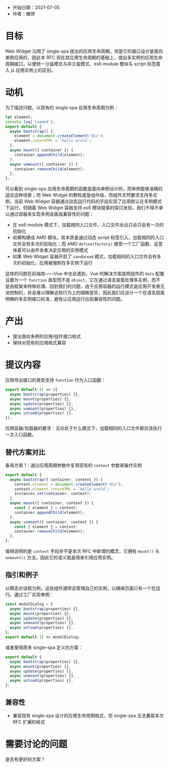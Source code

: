 - 开始日期：2021-07-05
- 作者：糖饼

# 目标

Web Widget 沿用了 single-spa 提出的应用生命周期，但是它的接口设计是面向单例应用的，因此本 RFC 将在其应用生命周期的基础上，提出多实例的应用生命周期接口，以便统一沙盒模式与非沙盒模式、es6 module 模块与 script 标签载入 js 应用实例上的区别。

# 动机

为了描述问题，以现有的 single-spa 应用生命周期为例：

```js
let element;
console.log('loaded');
export default {
  async bootstrap() {
    element = document.createElement('div');
    element.innerHTML = `hello wrold`;
  },
  async mount({ container }) {
    container.appendChild(element);
  },
  async unmount({ container }) {
    container.removeChild(element);
  },
};
```

可以看到 single-spa 应用生命周期的函数是面向单例设计的，而单例能够准确的适应这种场景；而 Web Widget 的颗粒度是组件级，而组件天然要求支持多实例。当前 Web Widget 容器通过动态运行代码的手段实现了应用默认在多例模式下运行，但随着 Web Widget 容器支持 es6 模块提案的探讨发现，我们不得不承认通过容器来实现多例会面临兼容性的问题：

- 在 es6 module 模式下，加载相同入口文件，入口文件永远只会只会有一次的初始化
- 如果构建成 AMD 模块，其本质是通过动态 script 标签引入，加载相同的入口文件会有多次的初始化；而 AMD `define(factory)` 接受一个工厂函数，这意味着可以由开发者决定应用的实例模式
- 如果 Web Widget 容器开启了 `sandboxed` 模式，加载相同的入口文件会有多次的初始化，应用被强制在多实例下运行

这样的问题在前端库——Vue 中也会遇到，Vue 的解决方案是把组件的 `data` 配置设置为一个 `function` 类型而不是 `object`，它在通过语言层面处理多实例，而不是由框架来特殊处理。回到我们的问题，由于应用容器的运行模式是应用开发者无法控制的，并且难以理解这些行为上的细微差异，因此我们应设计一个在语言层面明确的多实例接口标准，避免让应用运行出现兼容性的问题。

# 产出

- 提出面向多例的应用/组件接口格式
- 保持对现有的应用格式兼容

# 提议内容

应用导出接口的类型支持 `function` 作为入口函数：

```js
export default () => ({
  async bootstrap(properties) {},
  async mount(properties) {},
  async update(properties) {},
  async unmount(properties) {},
  async unload(properties) {},
});
```

应用容器/加载器的要求：无论处于什么模式下，加载相同的入口文件都应该执行一次入口函数。

## 替代方案对比

备用方案 1：通过应用周期参数中复用现有的 `context` 参数来操作实例

```js
export default {
  async bootstrap({ container, context }) {
    context.element = document.createElement('div');
    context.element.innerHTML = `hello wrold`;
    instances.set(container, context);
  },
  async mount({ container, context }) {
    const { element } = context;
    container.appendChild(element);
  },
  async unmount({ container, context }) {
    const { element } = context;
    container.removeChild(element);
  },
};
```

值得说明的是 `context` 字段并不是本次 RFC 中新增的概念，它拥有 `mount()` 与 `unmount()` 方法，因此它的语义就是用来引用应用实例。

## 指引和例子

以模态对话框为例，这些组件通常会管理自己的实例，以确保页面只有一个在运行。通过工厂实现单例：

```js
const modalDialog = {
  async bootstrap(properties) {},
  async mount(properties) {},
  async update(properties) {},
  async unmount(properties) {},
  async unload(properties) {},
};
export default () => modalDialog;
```

或者使用原来 single-spa 定义的方案：

```js
export default {
  async bootstrap(properties) {},
  async mount(properties) {},
  async update(properties) {},
  async unmount(properties) {},
  async unload(properties) {},
};
```

## 兼容性

- 兼容现有 single-spa 设计的应用生命周期格式，但 single-spa 无法兼容本次 RFC 扩展的格式

# 需要讨论的问题

是否有更好的方案？
